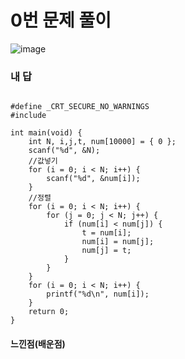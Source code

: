 # 0번 문제 풀이
![image](https://user-images.githubusercontent.com/81015704/123617988-bde0ce80-d842-11eb-8438-e35edef141fc.png)

### 내 답
<pre><code>
#define _CRT_SECURE_NO_WARNINGS
#include <stdio.h>

int main(void) {
	int N, i,j,t, num[10000] = { 0 };
	scanf("%d", &N);
	//값넣기
	for (i = 0; i < N; i++) {
		scanf("%d", &num[i]);
	}
	//정렬
	for (i = 0; i < N; i++) {
		for (j = 0; j < N; j++) {
			if (num[i] < num[j]) {
				t = num[i];
				num[i] = num[j];
				num[j] = t;
			}
		}
	}
	for (i = 0; i < N; i++) {
		printf("%d\n", num[i]);
	}
	return 0;
}
</code></pre>


#### 느낀점(배운점)
